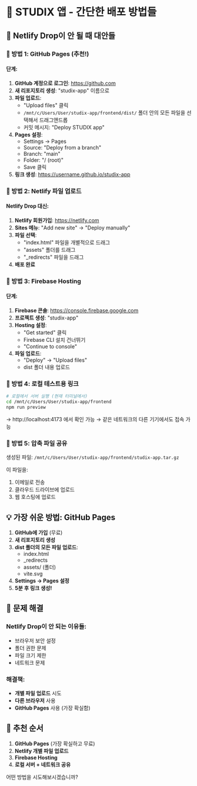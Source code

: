 # 🚀 STUDIX 앱 - 간단한 배포 방법들

## 😤 Netlify Drop이 안 될 때 대안들

### 🎯 방법 1: GitHub Pages (추천!)

#### 단계:
1. **GitHub 계정으로 로그인**: https://github.com
2. **새 리포지토리 생성**: "studix-app" 이름으로
3. **파일 업로드**:
   - "Upload files" 클릭
   - `/mnt/c/Users/User/studix-app/frontend/dist/` 폴더 안의 모든 파일을 선택해서 드래그앤드롭
   - 커밋 메시지: "Deploy STUDIX app"
4. **Pages 설정**:
   - Settings → Pages
   - Source: "Deploy from a branch"
   - Branch: "main"
   - Folder: "/ (root)"
   - Save 클릭
5. **링크 생성**: https://username.github.io/studix-app

### 🎯 방법 2: Netlify 파일 업로드

#### Netlify Drop 대신:
1. **Netlify 회원가입**: https://netlify.com
2. **Sites 메뉴**: "Add new site" → "Deploy manually"
3. **파일 선택**: 
   - "index.html" 파일을 개별적으로 드래그
   - "assets" 폴더를 드래그
   - "_redirects" 파일을 드래그
4. **배포 완료**

### 🎯 방법 3: Firebase Hosting

#### 단계:
1. **Firebase 콘솔**: https://console.firebase.google.com
2. **프로젝트 생성**: "studix-app"
3. **Hosting 설정**:
   - "Get started" 클릭
   - Firebase CLI 설치 건너뛰기
   - "Continue to console"
4. **파일 업로드**:
   - "Deploy" → "Upload files"
   - dist 폴더 내용 업로드

### 🎯 방법 4: 로컬 테스트용 링크

```bash
# 로컬에서 서버 실행 (현재 터미널에서)
cd /mnt/c/Users/User/studix-app/frontend
npm run preview
```
→ http://localhost:4173 에서 확인 가능
→ 같은 네트워크의 다른 기기에서도 접속 가능

### 🎯 방법 5: 압축 파일 공유

생성된 파일: `/mnt/c/Users/User/studix-app/frontend/studix-app.tar.gz`

이 파일을:
1. 이메일로 전송
2. 클라우드 드라이브에 업로드
3. 웹 호스팅에 업로드

## 💡 가장 쉬운 방법: GitHub Pages

1. **GitHub에 가입** (무료)
2. **새 리포지토리 생성**
3. **dist 폴더의 모든 파일 업로드**:
   - index.html
   - _redirects
   - assets/ (폴더)
   - vite.svg
4. **Settings → Pages 설정**
5. **5분 후 링크 생성!**

## 🔧 문제 해결

### Netlify Drop이 안 되는 이유들:
- 브라우저 보안 설정
- 폴더 권한 문제
- 파일 크기 제한
- 네트워크 문제

### 해결책:
- **개별 파일 업로드** 시도
- **다른 브라우저** 사용
- **GitHub Pages** 사용 (가장 확실함)

## 🎉 추천 순서

1. **GitHub Pages** (가장 확실하고 무료)
2. **Netlify 개별 파일 업로드**
3. **Firebase Hosting**
4. **로컬 서버 + 네트워크 공유**

어떤 방법을 시도해보시겠습니까?